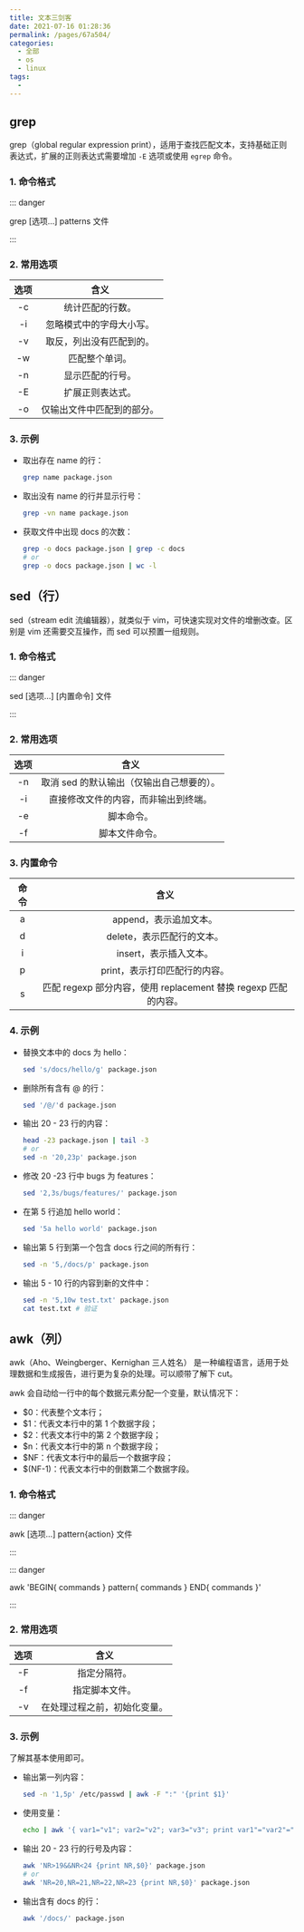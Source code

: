 ```yaml
---
title: 文本三剑客
date: 2021-07-16 01:28:36
permalink: /pages/67a504/
categories: 
  - 全部
  - os
  - linux
tags: 
  - 
---
```


## grep

grep（global regular expression print），适用于查找匹配文本，支持基础正则表达式，扩展的正则表达式需要增加 `-E` 选项或使用 `egrep` 命令。

### 1. 命令格式

::: danger

grep [选项…] patterns 文件

:::

### 2. 常用选项

| 选项 |            含义            |
| :--: | :------------------------: |
|  -c  |      统计匹配的行数。      |
|  -i  |  忽略模式中的字母大小写。  |
|  -v  |  取反，列出没有匹配到的。  |
|  -w  |       匹配整个单词。       |
|  -n  |      显示匹配的行号。      |
|  -E  |      扩展正则表达式。      |
|  -o  | 仅输出文件中匹配到的部分。 |

### 3. 示例

+ 取出存在 name 的行：

  ```bash
  grep name package.json
  ```

+ 取出没有 name 的行并显示行号：

  ```bash
  grep -vn name package.json
  ```

+ 获取文件中出现 docs 的次数：

  ```bash
  grep -o docs package.json | grep -c docs
  # or
  grep -o docs package.json | wc -l
  ```



## sed（行）

sed（stream edit 流编辑器），就类似于 vim，可快速实现对文件的增删改查。区别是 vim 还需要交互操作，而 sed 可以预置一组规则。

### 1. 命令格式

::: danger

sed [选项…] [内置命令] 文件

:::

### 2. 常用选项

| 选项 |                   含义                    |
| :--: | :---------------------------------------: |
|  -n  | 取消 sed 的默认输出（仅输出自己想要的）。 |
|  -i  |   直接修改文件的内容，而非输出到终端。    |
|  -e  |                脚本命令。                 |
|  -f  |              脚本文件命令。               |

### 3. 内置命令

| 命令 |                             含义                             |
| :--: | :----------------------------------------------------------: |
|  a   |                    append，表示追加文本。                    |
|  d   |                  delete，表示匹配行的文本。                  |
|  i   |                    insert，表示插入文本。                    |
|  p   |                print，表示打印匹配行的内容。                 |
|  s   | 匹配 regexp 部分内容，使用 replacement 替换 regexp 匹配的内容。 |

### 4. 示例

+ 替换文本中的 docs 为 hello：

  ```bash
  sed 's/docs/hello/g' package.json
  ```

+ 删除所有含有 @ 的行：

  ```bash
  sed '/@/'d package.json
  ```

+ 输出 20 - 23 行的内容：

  ```bash
  head -23 package.json | tail -3
  # or
  sed -n '20,23p' package.json
  ```

+ 修改 20 -23 行中 bugs 为 features：

  ```bash
  sed '2,3s/bugs/features/' package.json
  ```

+ 在第 5 行追加 hello world：

  ```bash
  sed '5a hello world' package.json
  ```

+ 输出第 5 行到第一个包含 docs 行之间的所有行：

  ```bash
  sed -n '5,/docs/p' package.json
  ```

+ 输出 5 - 10 行的内容到新的文件中：

  ```bash
  sed -n '5,10w test.txt' package.json
  cat test.txt # 验证
  ```



## awk（列）

awk（Aho、Weingberger、Kernighan 三人姓名） 是一种编程语言，适用于处理数据和生成报告，进行更为复杂的处理。可以顺带了解下 cut。

awk 会自动给一行中的每个数据元素分配一个变量，默认情况下：

+ $0：代表整个文本行；
+ $1：代表文本行中的第 1 个数据字段；
+ $2：代表文本行中的第 2 个数据字段；
+ $n：代表文本行中的第 n 个数据字段；
+ $NF：代表文本行中的最后一个数据字段；
+ $(NF-1)：代表文本行中的倒数第二个数据字段。

###  1. 命令格式

::: danger

awk [选项…] pattern{action} 文件

:::

::: danger

awk 'BEGIN{ commands } pattern{ commands } END{ commands }'

:::

### 2. 常用选项

| 选项 |             含义             |
| :--: | :--------------------------: |
|  -F  |         指定分隔符。         |
|  -f  |        指定脚本文件。        |
|  -v  | 在处理过程之前，初始化变量。 |

### 3. 示例

了解其基本使用即可。

+ 输出第一列内容：

  ```bash
  sed -n '1,5p' /etc/passwd | awk -F ":" '{print $1}'
  ```

+ 使用变量：

  ```bash
  echo | awk '{ var1="v1"; var2="v2"; var3="v3"; print var1"="var2"="var3; }'
  ```

+ 输出 20 - 23 行的行号及内容：

  ```bash
  awk 'NR>19&&NR<24 {print NR,$0}' package.json
  # or
  awk 'NR=20,NR=21,NR=22,NR=23 {print NR,$0}' package.json
  ```

+ 输出含有 docs 的行：

  ```bash
  awk '/docs/' package.json
  ```